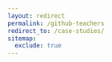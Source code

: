 ```yaml
---
layout: redirect
permalink: /github-teachers
redirect_to: /case-studies/
sitemap:
  exclude: true
---
```

